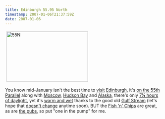 ```yaml
---
title: Edinburgh 55.95 North
timestamp: 2007-01-06T21:37:59Z
date: 2007-01-06
---
```


<a href="http://maps.google.com/maps?f=q&hl=en&q=http://whatfettle.com/2007/01/55.95.kml&ie=UTF8&z=2&ll=55.973798,-46.40625&spn=85.154333,326.25&om=1">
<img src="http://blog.whatfettle.com//images/55N.png" height="162" width="263" border="0" hspace="4" vspace="4" alt="55N" title="55N" longdesc="55N on Google Maps" />
</a>
<p>You know mid-January isn't the best time to <a href="http://www.flickr.com/search/?q=edinburgh&w=45581782%40N00&s=int">visit</a> <a href="http://en.wikipedia.org/wiki/Edinburgh">Edinburgh</a>, it's <a href="http://maps.google.com/maps?f=q&hl=en&q=http://whatfettle.com/2007/01/55.95.kml&ie=UTF8&z=2&ll=55.973798,-46.40625&spn=85.154333,326.25&om=1">on the 55th Parallel</a> along with <a href="http://maps.google.com/maps?f=q&hl=en&q=http://whatfettle.com/2007/01/55.95.kml&ie=UTF8&om=1&z=8&ll=56.001453,36.304321&spn=1.274704,5.097656&iwloc=D">Moscow</a>, <a href="http://maps.google.com/maps?f=q&hl=en&q=http://whatfettle.com/2007/01/55.95.kml&ie=UTF8&om=1&z=6&ll=56.14555,-86.396484&spn=5.081086,20.390625&iwloc=B">Hudson Bay</a> and <a href="http://maps.google.com/maps?f=q&hl=en&q=http://whatfettle.com/2007/01/55.95.kml&ie=UTF8&om=1&z=6&ll=55.875311,-132.099609&spn=5.11671,20.390625&iwloc=C">Alaska</a>,  there's only <a href="http://www.timeanddate.com/worldclock/astronomy.html?n=304">7¼ hours of daylight</a>, yet it's <a href="http://www.bbc.co.uk/weather/5day.shtml?world=0005">warm and wet</a> thanks to the good old <a href="http://en.wikipedia.org/wiki/Gulf_Stream">Gulf Stream</a> (let's hope that <a href="http://www.whoi.edu/institutes/occi/viewArticle.do?id=9986">doesn't change</a> anytime soon). BUT the <a href="http://en.wikipedia.org/wiki/Fish_and_chips#Scotland">Fish 'n' Chips</a> are great, as are <a href="http://www.edinburgh247.com/edinburgh-pub-guide.asp">the pubs</a>, so put "one in the pump" for me.</p>